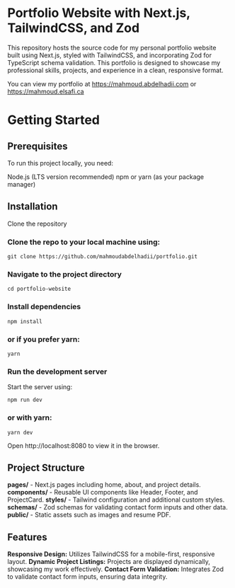 # Portfolio Website with Next.js, TailwindCSS, and Zod

This repository hosts the source code for my personal portfolio website built using Next.js, styled with TailwindCSS, and incorporating Zod for TypeScript schema validation. This portfolio is designed to showcase my professional skills, projects, and experience in a clean, responsive format.

You can view my portfolio at https://mahmoud.abdelhadii.com or https://mahmoud.elsafi.ca
# Getting Started
## Prerequisites
To run this project locally, you need:

Node.js (LTS version recommended)
npm or yarn (as your package manager)
## Installation
Clone the repository

### Clone the repo to your local machine using:

```
git clone https://github.com/mahmoudabdelhadii/portfolio.git
```


### Navigate to the project directory

```
cd portfolio-website
```

### Install dependencies

```
npm install
```

### or if you prefer yarn:

```
yarn
```

### Run the development server

Start the server using:

```
npm run dev
```

### or with yarn:

```
yarn dev
```

Open http://localhost:8080 to view it in the browser.

## Project Structure
**pages/** - Next.js pages including home, about, and project details.
**components/** - Reusable UI components like Header, Footer, and ProjectCard.
**styles/** - Tailwind configuration and additional custom styles.
**schemas/** - Zod schemas for validating contact form inputs and other data.
**public/** - Static assets such as images and resume PDF.
## Features
**Responsive Design:** Utilizes TailwindCSS for a mobile-first, responsive layout.
**Dynamic Project Listings:** Projects are displayed dynamically, showcasing my work effectively.
**Contact Form Validation:** Integrates Zod to validate contact form inputs, ensuring data integrity.

